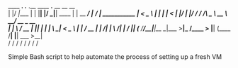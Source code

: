 
 ____  __.      .__  .__ ____  __.__        __              __                 __                
|    |/ _|____  |  | |__|    |/ _|__| ____ |  | __  _______/  |______ ________/  |_  ___________ 
|      < \__  \ |  | |  |      < |  |/ ___\|  |/ / /  ___/\   __\__  \\_  __ \   __\/ __ \_  __ \
|    |  \ / __ \|  |_|  |    |  \|  \  \___|    <  \___ \  |  |  / __ \|  | \/|  | \  ___/|  | \/
|____|__ (____  /____/__|____|__ \__|\___  >__|_ \/____  > |__| (____  /__|   |__|  \___  >__|   
        \/    \/                \/       \/     \/     \/            \/                 \/       

Simple Bash script to help automate the process of setting up a fresh VM
